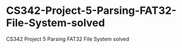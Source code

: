 # CS342-Project-5-Parsing-FAT32-File-System-solved
CS342 Project 5 Parsing FAT32 File System solved
